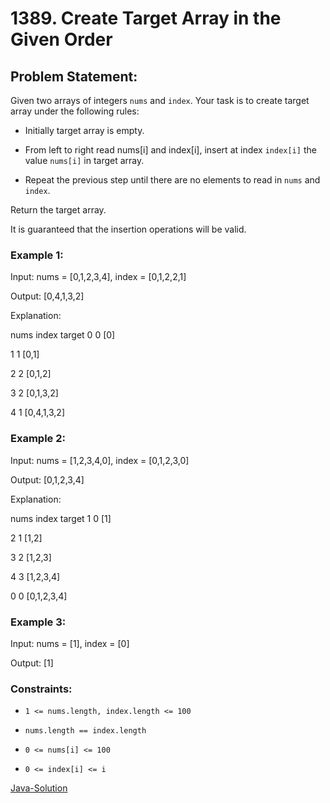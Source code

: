 # 1389. Create Target Array in the Given Order

## Problem Statement:

Given two arrays of integers `nums` and `index`. Your task is to create target array under the following rules:

* Initially target array is empty.

* From left to right read nums[i] and index[i], insert at index `index[i]` the value `nums[i]` in target array.

* Repeat the previous step until there are no elements to read in `nums` and `index`.

Return the target array.

It is guaranteed that the insertion operations will be valid.

### Example 1:

Input: nums = [0,1,2,3,4], index = [0,1,2,2,1]

Output: [0,4,1,3,2]

Explanation:

nums       index     target
0            0        [0]

1            1        [0,1]

2            2        [0,1,2]

3            2        [0,1,3,2]

4            1        [0,4,1,3,2]

### Example 2:

Input: nums = [1,2,3,4,0], index = [0,1,2,3,0]

Output: [0,1,2,3,4]

Explanation:

nums       index     target
1            0        [1]

2            1        [1,2]

3            2        [1,2,3]

4            3        [1,2,3,4]

0            0        [0,1,2,3,4]

### Example 3:

Input: nums = [1], index = [0]

Output: [1]

### Constraints:

* `1 <= nums.length, index.length <= 100`

* `nums.length == index.length`

* `0 <= nums[i] <= 100`

* `0 <= index[i] <= i`

[Java-Solution](./solution.java)
